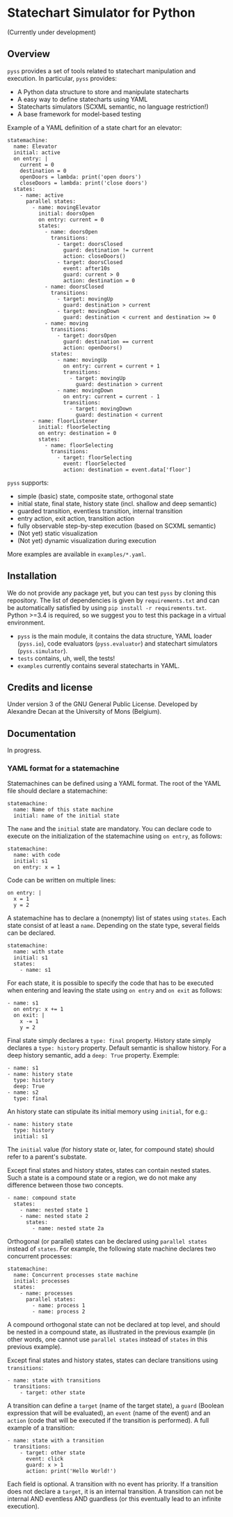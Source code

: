 # Statechart Simulator for Python

(Currently under development)

## Overview

`pyss` provides a set of tools related to statechart manipulation and execution.
In particular, `pyss` provides:
 - A Python data structure to store and manipulate statecharts
 - A easy way to define statecharts using YAML
 - Statecharts simulators (SCXML semantic, no language restriction!)
 - A base framework for model-based testing

Example of a YAML definition of a state chart for an elevator:
```
statemachine:
  name: Elevator
  initial: active
  on entry: |
    current = 0
    destination = 0
    openDoors = lambda: print('open doors')
    closeDoors = lambda: print('close doors')
  states:
    - name: active
      parallel states:
        - name: movingElevator
          initial: doorsOpen
          on entry: current = 0
          states:
            - name: doorsOpen
              transitions:
                - target: doorsClosed
                  guard: destination != current
                  action: closeDoors()
                - target: doorsClosed
                  event: after10s
                  guard: current > 0
                  action: destination = 0
            - name: doorsClosed
              transitions:
                - target: movingUp
                  guard: destination > current
                - target: movingDown
                  guard: destination < current and destination >= 0
            - name: moving
              transitions:
                - target: doorsOpen
                  guard: destination == current
                  action: openDoors()
              states:
                - name: movingUp
                  on entry: current = current + 1
                  transitions:
                    - target: movingUp
                      guard: destination > current
                - name: movingDown
                  on entry: current = current - 1
                  transitions:
                    - target: movingDown
                      guard: destination < current
        - name: floorListener
          initial: floorSelecting
          on entry: destination = 0
          states:
            - name: floorSelecting
              transitions:
                - target: floorSelecting
                  event: floorSelected
                  action: destination = event.data['floor']
```

`pyss` supports:
 - simple (basic) state, composite state, orthogonal state
 - initial state, final state, history state (incl. shallow and deep semantic)
 - guarded transition, eventless transition, internal transition
 - entry action, exit action, transition action
 - fully observable step-by-step execution (based on SCXML semantic)
 - (Not yet) static visualization
 - (Not yet) dynamic visualization during execution

More examples are available in `examples/*.yaml`.


## Installation

We do not provide any package yet, but you can test `pyss` by cloning this repository.
The list of dependencies is given by `requirements.txt` and can be automatically satisfied by using `pip install -r requirements.txt`.
Python >=3.4 is required, so we suggest you to test this package in a virtual environment.

 - `pyss` is the main module, it contains the data structure,
 YAML loader (`pyss.io`), code evaluators (`pyss.evaluator`) and statechart simulators (`pyss.simulator`).
 - `tests` contains, uh, well, the tests!
 - `examples` currently contains several statecharts in YAML.


## Credits and license

Under version 3 of the GNU General Public License.
Developed by Alexandre Decan at the University of Mons (Belgium).

## Documentation

In progress.

### YAML format for a statemachine

Statemachines can be defined using a YAML format. 
The root of the YAML file should declare a statemachine:
```
statemachine:
  name: Name of this state machine
  initial: name of the initial state
```

The `name` and the `initial` state are mandatory. 
You can declare code to execute on the initialization of the statemachine using `on entry`, as follows:
```
statemachine:
  name: with code
  initial: s1
  on entry: x = 1
```

Code can be written on multiple lines: 
```
on entry: |
  x = 1
  y = 2
```

A statemachine has to declare a (nonempty) list of states using `states`. 
Each state consist of at least a `name`. Depending on the state type, several fields can be declared.

```
statemachine:
  name: with state
  initial: s1
  states:
    - name: s1
```

For each state, it is possible to specify the code that has to be executed when entering and leaving the state using `on entry` and `on exit` as follows:
```
- name: s1
  on entry: x += 1
  on exit: |
    x -= 1
    y = 2
```

Final state simply declares a `type: final` property. 
History state simply declares a `type: history` property. Default semantic is shallow history. 
For a deep history semantic, add a `deep: True` property. Exemple:
```
- name: s1
- name: history state
  type: history
  deep: True
- name: s2
  type: final
```

An history state can stipulate its initial memory using `initial`, for e.g.:
```
- name: history state
  type: history
  initial: s1
```

The `initial` value (for history state or, later, for compound state) should refer to a parent's substate. 

Except final states and history states, states can contain nested states. Such a state is a compound state or a region, we do not make any difference between those two concepts. 
```
- name: compound state
  states: 
    - name: nested state 1
    - name: nested state 2
      states: 
        - name: nested state 2a
```

Orthogonal (or parallel) states can be declared using `parallel states` instead of `states`. 
For example, the following state machine declares two concurrent processes:
```
statemachine:
  name: Concurrent processes state machine
  initial: processes
  states: 
    - name: processes
      parallel states:
        - name: process 1
        - name: process 2
```
 
A compound orthogonal state can not be declared at top level, and should be nested in a compound state, as illustrated in the previous example (in other words, one cannot use `parallel states` instead of `states` in this previous example). 
 
Except final states and history states, states can declare transitions using `transitions`:
```
- name: state with transitions
  transitions: 
    - target: other state
```

A transition can define a `target` (name of the target state), a `guard` (Boolean expression that will be evaluated), an `event` (name of the event) and an `action` (code that will be executed if the transition is performed). A full example of a transition: 
```
- name: state with a transition
  transitions: 
    - target: other state
      event: click
      guard: x > 1
      action: print('Hello World!')
```

Each field is optional. A transition with no event has priority. If a transition does not declare a `target`, it is an internal transition. A transition can not be internal AND eventless AND guardless (or this eventually lead to an infinite execution). 

